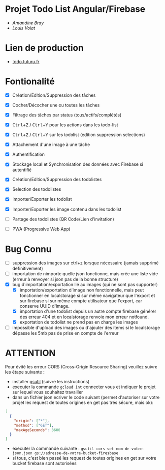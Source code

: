 # Projet Todo List Angular/Firebase
- *Amandine Bray*
- *Louis Volat*

# Lien de production
- [todo.tuturu.fr](https://todo.tuturu.fr/)

# Fontionalité
- [x] Création/Edition/Suppression des tâches
- [x] Cocher/Décocher une ou toutes les tâches
- [x] Filtrage des tâches par status (tous/actifs/complétés)
- [x] <kbd>Ctrl</kbd>+<kbd>Z</kbd> / <kbd>Ctrl</kbd>+<kbd>Y</kbd> pour les actions dans les todo-list
- [X] <kbd>Ctrl</kbd>+<kbd>Z</kbd> / <kbd>Ctrl</kbd>+<kbd>Y</kbd> sur les todolist (edition suppression selections)
- [x] Attachement d'une image à une tâche
- [x] Authentification
- [x] Stockage local et Synchronisation des données avec Firebase si autentifié
- [x] Création/Edition/Suppression des todolistes
- [x] Selection des todolistes
- [x] Importer/Exporter les todolist
- [x] Importer/Exporter les image contenu dans les todolist
- [ ] Partage des todolistes (QR Code/Lien d'invitation)
- [ ] PWA (Progressive Web App)


# Bug Connu
- [ ] suppression des images sur ctrl+z lorsque nécessaire (jamais supprimé definitivement)
- [ ] importation de nimporte quelle json fonctionne, mais crée une liste vide (erreur à renvoyer si json pas de la bonne structure)
- [x] bug d'importation/exportation lié au images (qui ne sont pas supporter)
  - [x] importation/exportation d'image non fonctionnelle, mais peut fonctionner en localstorage si sur même navigateur que l'export et sur firebase si sur même compte utilisateur que l'export, car conserve UUID d'image.
  - [x] importation d'une todolist depuis un autre compte firebase générer des erreur 404 et en localstorage renvoie mon erreur notfound.
  - [x] exportation de todolist ne prend pas en charge les images
- [ ] impossible d'upload des images ou d'ajouter des items si le localstorage dépasse les 5mb pas de prise en compte de l'erreur

# ATTENTION
Pour évité les erreur CORS (Cross-Origin Resource Sharing) veuillez suivre les étape suivante :
- installer [gsutil](https://cloud.google.com/storage/docs/gsutil_install#install) (suivre les instructions)
- executer la commande `gcloud int` connecter vous et indiquer le projet sur lequel vous souhaitez travailler
- dans un fichier json ecriver le code suivant (permet d'autoriser sur votre projet les request de toutes origines en get pas trés sécure, mais ok):
```json
[
  {
    "origin": ["*"],
    "method": ["GET"],
    "maxAgeSeconds": 3600
  }
]
```
- executer la commande suivante : `gsutil cors set nom-de-votre-json.json gs://adresse-de-votre-bucket-firesbase`
- si tous, c'est bien passé les request de toutes origines en get sur votre bucket firebase sont autorisées
